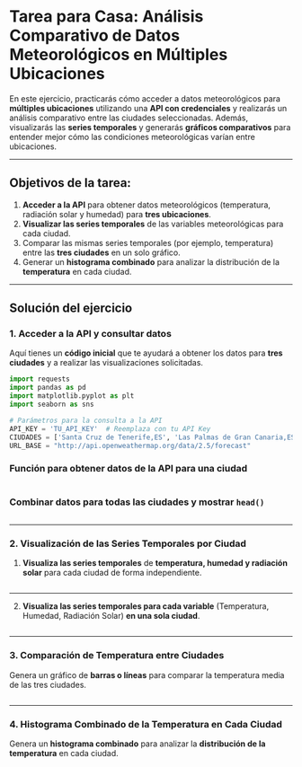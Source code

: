 #  Tarea para Casa: Análisis Comparativo de Datos Meteorológicos en Múltiples Ubicaciones

En este ejercicio, practicarás cómo acceder a datos meteorológicos para **múltiples ubicaciones** utilizando una **API con credenciales** y realizarás un análisis comparativo entre las ciudades seleccionadas. Además, visualizarás las **series temporales** y generarás **gráficos comparativos** para entender mejor cómo las condiciones meteorológicas varían entre ubicaciones.

---

## Objetivos de la tarea:

1. **Acceder a la API** para obtener datos meteorológicos (temperatura, radiación solar y humedad) para **tres ubicaciones**.
2. **Visualizar las series temporales** de las variables meteorológicas para cada ciudad.
3. Comparar las mismas series temporales (por ejemplo, temperatura) entre las **tres ciudades** en un solo gráfico.
4. Generar un **histograma combinado** para analizar la distribución de la **temperatura** en cada ciudad.

---

## Solución del ejercicio

### 1. Acceder a la API y consultar datos
Aquí tienes un **código inicial** que te ayudará a obtener los datos para **tres ciudades** y a realizar las visualizaciones solicitadas.

```python
import requests
import pandas as pd
import matplotlib.pyplot as plt
import seaborn as sns

# Parámetros para la consulta a la API
API_KEY = 'TU_API_KEY'  # Reemplaza con tu API Key
CIUDADES = ['Santa Cruz de Tenerife,ES', 'Las Palmas de Gran Canaria,ES', 'Madrid,ES']
URL_BASE = "http://api.openweathermap.org/data/2.5/forecast"
```
### Función para obtener datos de la API para una ciudad

```python

```
### Combinar datos para todas las ciudades y mostrar `head()`

```python

```

---

### 2. Visualización de las Series Temporales por Ciudad

1. **Visualiza las series temporales** de **temperatura, humedad y radiación solar** para cada ciudad de forma independiente.

```python

```

---

2. **Visualiza las series temporales para cada variable** (Temperatura, Humedad, Radiación Solar) **en una sola ciudad**.

```python

```

---

### 3. Comparación de Temperatura entre Ciudades

Genera un gráfico de **barras o líneas** para comparar la temperatura media de las tres ciudades.

```python

```

---

### 4. Histograma Combinado de la Temperatura en Cada Ciudad

Genera un **histograma combinado** para analizar la **distribución de la temperatura** en cada ciudad.

```python

```